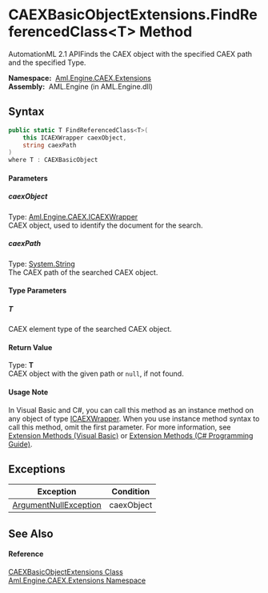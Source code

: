 CAEXBasicObjectExtensions.FindReferencedClass&lt;T> Method
==========================================================
AutomationML 2.1 APIFinds the CAEX object with the specified CAEX path and the specified Type.

  **Namespace:**  [Aml.Engine.CAEX.Extensions][1]  
  **Assembly:**  AML.Engine (in AML.Engine.dll)

Syntax
------

```csharp
public static T FindReferencedClass<T>(
	this ICAEXWrapper caexObject,
	string caexPath
)
where T : CAEXBasicObject

```

#### Parameters

##### *caexObject*
Type: [Aml.Engine.CAEX.ICAEXWrapper][2]  
CAEX object, used to identify the document for the search.

##### *caexPath*
Type: [System.String][3]  
The CAEX path of the searched CAEX object.

#### Type Parameters

##### *T*
CAEX element type of the searched CAEX object.

#### Return Value
Type: **T**  
 CAEX object with the given path or `null`, if not found. 
#### Usage Note
In Visual Basic and C#, you can call this method as an instance method on any object of type [ICAEXWrapper][2]. When you use instance method syntax to call this method, omit the first parameter. For more information, see [Extension Methods (Visual Basic)][4] or [Extension Methods (C# Programming Guide)][5].

Exceptions
----------

Exception                  | Condition  
-------------------------- | ---------- 
[ArgumentNullException][6] | caexObject 


See Also
--------

#### Reference
[CAEXBasicObjectExtensions Class][7]  
[Aml.Engine.CAEX.Extensions Namespace][1]  

[1]: ../README.md
[2]: ../../Aml.Engine.CAEX/ICAEXWrapper/README.md
[3]: https://docs.microsoft.com/dotnet/api/system.string
[4]: https://docs.microsoft.com/dotnet/visual-basic/programming-guide/language-features/procedures/extension-methods
[5]: https://docs.microsoft.com/dotnet/csharp/programming-guide/classes-and-structs/extension-methods
[6]: https://docs.microsoft.com/dotnet/api/system.argumentnullexception
[7]: README.md
[8]: https://www.automationml.org
[9]: ../../icons/logoShade.png